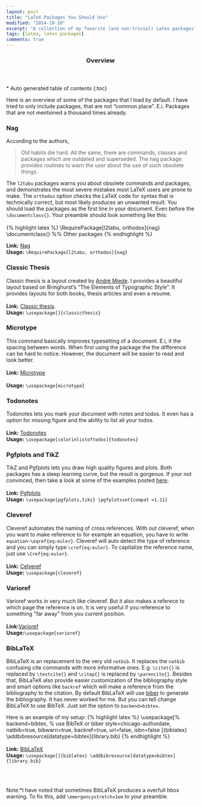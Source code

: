 ```yaml
---
layout: post
title: "LaTeX Packages You Should Use"
modified: "2014-10-10"
excerpt: "A collection of my favorite (and non-trivial) Latex packages"
tags: [latex, latex packages]
comments: true
---
```

<section id="table-of-contents" class="toc">
  <header>
    <h3>Overview</h3>
  </header>
<div id="drawer" markdown="1">
*  Auto generated table of contents
{:toc}
</div>
</section><!-- /#table-of-contents -->

Here is an overview of some of the packages that I load by default. I have tried to only include packages, that are not “common place”. E.i. Packages that are not mentioned a thousand times already. 

### Nag
According to the authors, 

>Old habits die hard. All the same, there are commands, classes and packages which are outdated and superseded. The nag package provides routines to warn the user about the use of such ob­so­lete things.

The `l2tabu` packages warns you about obsolete commands and packages,
and demonstrates the most severe mistakes most LaTeX users are prone to make.  The `orthodox` option checks the LaTeX code for syntax that is technically correct, but most likely produces an unwanted result. You should load the packages as the first line in your document. Even before the `\documentclass{}`. Your preamble should look something like this: 
<br/><br/>
{% highlight latex %}
\RequirePackage[l2tabu, orthodox]{nag}
\documentclass{}
%% Other packages
{% endhighlight %}  

**Link:** [Nag](http://www.ctan.org/tex-archive/info/l2tabu/german)<br/>
**Usage:** `\RequirePackage[l2tabu, orthodox]{nag}`

### Classic Thesis
Classic thesis is a layout created by [Andrè Miede](http://www.miede.de). I provides a beautiful layout based on Bringhurst’s “The Elements of Typographic Style". It provides layouts for both books, thesis articles and even a resume.
<br/><br/>
**Link:** [Classic thesis](http://www.ctan.org/tex-archive/macros/latex/contrib/classicthesis/). <br/>
**Usage:** `\usepackage[]{classicthesis}`   

### Microtype       
This command basically improves typesetting of a document. E.i, it the spacing between words. When first using the package the the difference can be hard to notice. However, the document will be easier to read and look better. 
<br/><br/>
**Link:** [Microtype](http://ctan.org/pkg/microtype)<br/>      
**Usage:**  `\usepackage{microtype} `   

### Todonotes 
Todonotes lets you mark your document with notes and todos. It even has a option for missing figure and the ability to list all your todos. 
<br/><br/>
**Link:** [Todonotes](http://www.ctan.org/pkg/todonotes)<br/>
**Usage:** `\usepackage[colorinlistoftodos]{todonotes}` 


### Pgfplots and TikZ  
TikZ and Pgfplots lets you draw high quality figures and plots. Both packages has a steep learning curve, but the result is gorgeous. If your not convinced, then take a look at some of the examples posted [here](http://www.texample.net/tikz/).
<br/><br/>
**Link:** [Pgfplots](http://ctan.org/pkg/pgfplots)<br/>
**Usage:** `\usepackage{pgfplots,tikz} \pgfplotsset{compat =1.11}`  

### Cleveref
Cleveref automates the naming of cross references. With out cleveref, when you want to make reference to for example an equation,  you have to write `equation~\eqref{eq:euler}`. Cleveref will auto detect the type of reference and you can simply type `\cref{eq:euler}`. To capitalize the reference name, just use `\Cref{eq:euler}`.
<br/><br/>
**Link:** [Celveref](http://www.ctan.org/pkg/cleveref)<br/>
**Usage:** `\usepackage{cleveref}`                           

### Varioref
Varioref works in very much like cleveref. But it also makes a referece to which page the reference is on. It is very useful if you reference to something "far away" from you current position. 
<br/><br/>
**Link:**[Varioref](http://www.ctan.org/pkg/varioref)<br/>
**Usage:**`\usepackage{varioref}`

### BibLaTeX
BibLaTeX is an replacement to the very old `natbib`. It replaces the `natbib` confusing cite commands with more informative ones. E.g. `\citet{}` is replaced by `\textcite{}` and `\citep{}` is replaced by `\parencite{}`. Besides that, BibLaTeX also provide easier customization of the bibliography style and smart options like `backref` which will make a reference from the bibliography to the citation. By default BibLaTeX will use [biber](http://biblatex-biber.sourceforge.net/) to generate the bibliography. It has never worked for me. But you can tell change BibLaTeX  to use BibTeX. Just set the option to `backend=bibtex`. 

Here is an example of my setup: 
{% highlight latex  %}
\usepackage[%
backend=bibtex,      % use BibTeX or biber
style=chicago-authordate,
natbib=true,
bibwarn=true,
backref=true,
url=false, isbn=false
]{biblatex}
\addbibresource[datatype=bibtex]{library.bib}
{% endhighlight %}
<br/><br/>
**Link:** [BibLaTeX](http://www.ctan.org/pkg/biblatex)<br/>
**Usage:** `\usepackage[]{biblatex} \addbibresource[datatype=bibtex]{library.bib}`

<br/><br/>

Note:*I have noted that sometimes BibLaTeX produces a overfull hbox warning. To fix this, add `\emergencystretch=1em` to your preamble.

